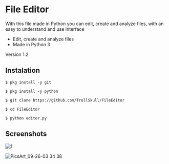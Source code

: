 # File Editor
With this file made in Python you can edit, create and analyze files, with an easy to understand and use interface
- Edit, create and analyze files
- Made in Python 3

Version 1.2

## Instalation
	$ pkg install -y git

	$ pkg install -y python

	$ git clone https://github.com/TrollSkull/FileEditor

	$ cd FileEditor

	$ python editor.py

## Screenshots

![1](https://user-images.githubusercontent.com/64570084/94347824-fa5e7000-000d-11eb-924d-c680a4d5863a.jpg)

![PicsArt_09-26-03 34 38](https://user-images.githubusercontent.com/64570084/94347827-034f4180-000e-11eb-9df8-d46c0364c997.jpg)
